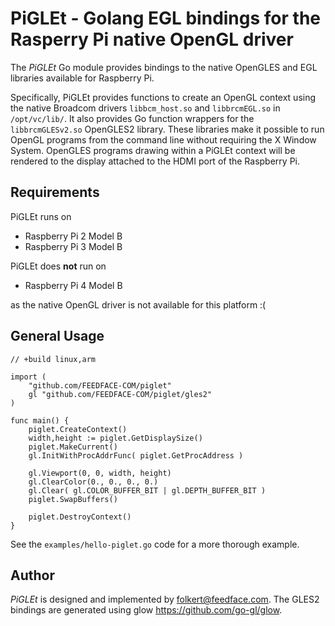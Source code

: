 
# PiGLEt - Golang EGL bindings for the Rasperry Pi native OpenGL driver 

The _PiGLEt_ Go module provides bindings to the native OpenGLES and EGL libraries available for Raspberry Pi. 

Specifically, PiGLEt provides functions to create an OpenGL context using the native Broadcom drivers `libbcm_host.so` and `libbrcmEGL.so` in `/opt/vc/lib/`. It also provides Go function wrappers for the `libbrcmGLESv2.so` OpenGLES2 library. These libraries make it possible to run OpenGL programs from the command line without requiring the X Window System. OpenGLES programs drawing within a PiGLEt context will be rendered to the display attached to the HDMI port of the Raspberry Pi.


## Requirements

PiGLEt runs on 

* Raspberry Pi 2 Model B
* Raspberry Pi 3 Model B

PiGLEt does **not** run on

* Raspberry Pi 4 Model B

as the native OpenGL driver is not available for this platform :(





## General Usage



    // +build linux,arm
    
    import (
        "github.com/FEEDFACE-COM/piglet"
        gl "github.com/FEEDFACE-COM/piglet/gles2"
    )

	func main() {
	    piglet.CreateContext()
	    width,height := piglet.GetDisplaySize()
	    piglet.MakeCurrent()
	    gl.InitWithProcAddrFunc( piglet.GetProcAddress )
	
	    gl.Viewport(0, 0, width, height)
	    gl.ClearColor(0., 0., 0., 0.)
	    gl.Clear( gl.COLOR_BUFFER_BIT | gl.DEPTH_BUFFER_BIT )
	    piglet.SwapBuffers()
	    
	    piglet.DestroyContext()
	}





See the `examples/hello-piglet.go` code for a more thorough example.

## Author
_PiGLEt_ is designed and implemented by <folkert@feedface.com>. The GLES2 bindings are generated using glow <https://github.com/go-gl/glow>.


